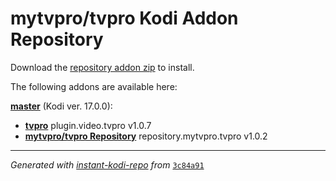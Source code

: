 # mytvpro/tvpro Kodi Addon Repository

Download the [repository addon zip](master/datadir/repository.mytvpro.tvpro/repository.mytvpro.tvpro-1.0.2.zip) to install.

The following addons are available here:

[__master__](master/addons.xml) (Kodi ver. 17.0.0):

- [__tvpro__](master/datadir/plugin.video.tvpro/plugin.video.tvpro-1.0.7.zip) plugin.video.tvpro v1.0.7
- [__mytvpro/tvpro Repository__](master/datadir/repository.mytvpro.tvpro/repository.mytvpro.tvpro-1.0.2.zip) repository.mytvpro.tvpro v1.0.2

----
_Generated with [instant-kodi-repo](https://github.com/ping/instant-kodi-repo/) from_ [``3c84a91``](https://github.com/mytvpro/tvpro/commit/3c84a91cbdf83fc2b92ff8d942be7059b6603463)

